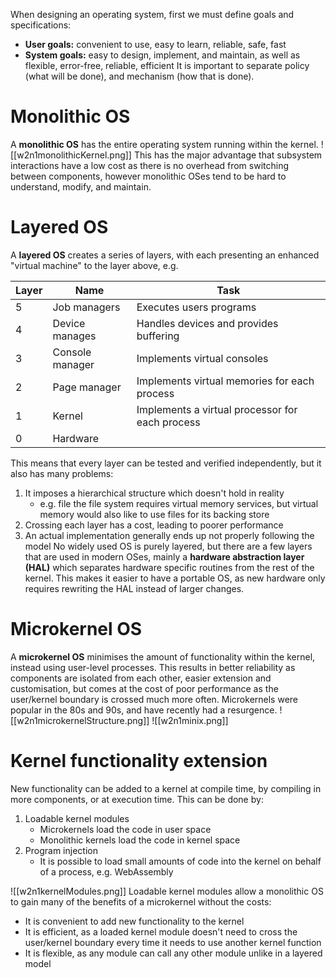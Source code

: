 When designing an operating system, first we must define goals and specifications:
- **User goals:** convenient to use, easy to learn, reliable, safe, fast
- **System goals:** easy to design, implement, and maintain, as well as flexible, error-free, reliable, efficient
It is important to separate policy (what will be done), and mechanism (how that is done).
# Monolithic OS
A **monolithic OS** has the entire operating system running within the kernel.
![[w2n1monolithicKernel.png]]
This has the major advantage that subsystem interactions have a low cost as there is no overhead from switching between components, however monolithic OSes tend to be hard to understand, modify, and maintain.
# Layered OS
A **layered OS** creates a series of layers, with each presenting an enhanced "virtual machine" to the layer above, e.g.

| Layer | Name | Task |
| ---- | ---- | ---- |
| 5 | Job managers | Executes users programs |
| 4 | Device manages | Handles devices and provides buffering |
| 3 | Console manager | Implements virtual consoles |
| 2 | Page manager | Implements virtual memories for each process |
| 1 | Kernel | Implements a virtual processor for each process |
| 0 | Hardware |  |
This means that every layer can be tested and verified independently, but it also has many problems:
1. It imposes a hierarchical structure which doesn't hold in reality
	- e.g. file the file system requires virtual memory services, but virtual memory would also like to use files for its backing store
2. Crossing each layer has a cost, leading to poorer performance
3. An actual implementation generally ends up not properly following the model
No widely used OS is purely layered, but there are a few layers that are used in modern OSes, mainly a **hardware abstraction layer (HAL)** which separates hardware specific routines from the rest of the kernel. This makes it easier to have a portable OS, as new hardware only requires rewriting the HAL instead of larger changes.
# Microkernel OS
A **microkernel OS** minimises the amount of functionality within the kernel, instead using user-level processes. This results in better reliability as components are isolated from each other, easier extension and customisation, but comes at the cost of poor performance as the user/kernel boundary is crossed much more often.
Microkernels were popular in the 80s and 90s, and have recently had a resurgence.
![[w2n1microkernelStructure.png]]
![[w2n1minix.png]]
# Kernel functionality extension
New functionality can be added to a kernel at compile time, by compiling in more components, or at execution time. This can be done by:
1. Loadable kernel modules
	- Microkernels load the code in user space
	- Monolithic kernels load the code in kernel space
2. Program injection
	- It is possible to load small amounts of code into the kernel on behalf of a process, e.g. WebAssembly

![[w2n1kernelModules.png]]
Loadable kernel modules allow a monolithic OS to gain many of the benefits of a microkernel without the costs:
- It is convenient to add new functionality to the kernel
- It is efficient, as a loaded kernel module doesn't need to cross the user/kernel boundary every time it needs to use another kernel function
- It is flexible, as any module can call any other module unlike in a layered model
